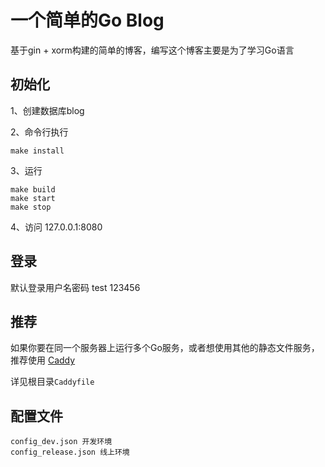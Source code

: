 # 一个简单的Go Blog

基于gin + xorm构建的简单的博客，编写这个博客主要是为了学习Go语言

## 初始化
1、创建数据库blog

2、命令行执行
```
make install
```
3、运行
```
make build
make start
make stop
```

4、访问 127.0.0.1:8080

## 登录
默认登录用户名密码
test  123456

## 推荐
如果你要在同一个服务器上运行多个Go服务，或者想使用其他的静态文件服务，推荐使用 [Caddy](https://caddyserver.com/)

详见根目录`Caddyfile`

## 配置文件
```
config_dev.json 开发环境
config_release.json 线上环境
```